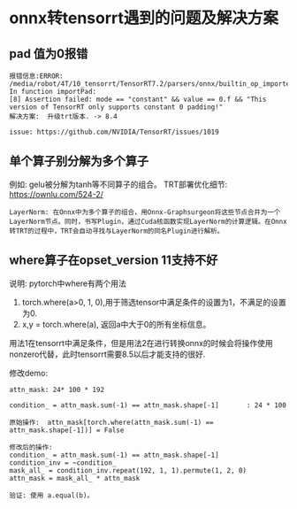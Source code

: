 # **onnx转tensorrt遇到的问题及解决方案**

## **pad 值为0报错**
```
报错信息:ERROR: /media/robot/4T/10_tensorrt/TensorRT7.2/parsers/onnx/builtin_op_importers.cpp:2260 In function importPad:
[8] Assertion failed: mode == "constant" && value == 0.f && "This version of TensorRT only supports constant 0 padding!"
解决方案:  升级trt版本. -> 8.4

issue: https://github.com/NVIDIA/TensorRT/issues/1019
```


## **单个算子别分解为多个算子**
例如: gelu被分解为tanh等不同算子的组合。
TRT部署优化细节: https://ownlu.com/524-2/

```
LayerNorm: 在Onnx中为多个算子的组合，用Onnx-Graphsurgeon将这些节点合并为一个LayerNorm节点。同时，书写Plugin，通过Cuda核函数实现LayerNorm的计算逻辑。在Onnx转TRT的过程中，TRT会自动寻找与LayerNorm的同名Plugin进行解析。

```
## **where算子在opset_version 11支持不好**
说明: pytorch中where有两个用法
1. torch.where(a>0, 1, 0),用于筛选tensor中满足条件的设置为1，不满足的设置为0.
2. x,y = torch.where(a), 返回a中大于0的所有坐标信息。

用法1在tensorrt中满足条件，但是用法2在进行转换onnx的时候会将操作使用nonzero代替，此时tensorrt需要8.5以后才能支持的很好.

修改demo:
```
attn_mask: 24* 100 * 192

condition_ = attn_mask.sum(-1) == attn_mask.shape[-1]       : 24 * 100

原始操作:  attn_mask[torch.where(attn_mask.sum(-1) == attn_mask.shape[-1])] = False

修改后的操作: 
condition_ = attn_mask.sum(-1) == attn_mask.shape[-1] 
condition_inv = ~condition_
mask_all_ = condition_inv.repeat(192, 1, 1).permute(1, 2, 0)
attn_mask = mask_all_ * attn_mask

验证: 使用 a.equal(b)。

```